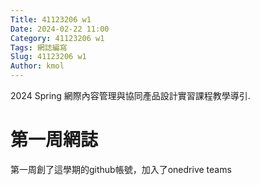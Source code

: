 ```yaml
---
Title: 41123206 w1
Date: 2024-02-22 11:00
Category: 41123206 w1
Tags: 網誌編寫
Slug: 41123206 w1
Author: kmol
---
```


2024 Spring 網際內容管理與協同產品設計實習課程教學導引.

<!-- PELICAN_END_SUMMARY -->

# 第一周網誌
第一周創了這學期的github帳號，加入了onedrive teams